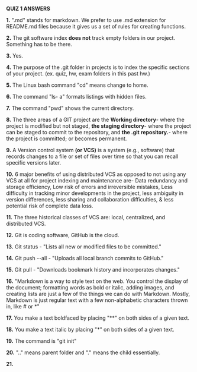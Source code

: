 **QUIZ 1 ANSWERS**

**1.** ".md" stands for markdown. We prefer to use .md extension for README.md files because it gives us a set of rules for creating functions.  

**2.**  The git software index **does not** track empty folders in our project. Something has to be there.  

**3.**  Yes. 

**4.**  The purpose of the .git folder in projects is to index the specific sections of your project. (ex. quiz, hw, exam folders in this past hw.)  

**5.**  The Linux bash command "cd" means change to home.  

**6.**  The command "ls- a" formats listings with hidden files.  

**7.**  The command "pwd" shows the current directory.  

**8.**  The three areas of a GIT project are the **Working directory**- where the project is modified but not staged, **the staging directory**- where the project can be staged to commit to the repository, and **the .git repository.**- where the project is committed; or becomes permanent.  

**9.** A Version control system **(or VCS)** is a system (e.g., software) that records changes to a file or set of files over time so that you can recall specific versions later.  

**10.** 6 major benefits of using distributed VCS as opposed to not using any VCS at all for project indexing and maintenance are- Data redundancy and storage efficiency, Low risk of errors and irreversible mistakes, Less difficulty in tracking minor developments in the project, less ambiguity in version differences, less sharing and collaboration difficulties, & less potential risk of complete data loss. 

**11.** The three historical classes of VCS are: local, centralized, and distributed VCS. 

**12.** Git is coding software, GitHub is the cloud. 

**13.** Git status - "Lists all new or modified files to be committed." 

**14.** Git push --all - "Uploads all local branch commits to GitHub." 

**15.** Git pull - "Downloads bookmark history and incorporates changes." 

**16.** "Markdown is a way to style text on the web. You control the display of the document; formatting words as
bold or italic, adding images, and creating lists are just a few of the things we can do with Markdown. Mostly,
Markdown is just regular text with a few non-alphabetic characters thrown in, like # or *"

**17.** You make a text boldfaced by placing "**" on both sides of a given text. 

**18.** You make a text italic by placing "*" on both sides of a given text. 

**19.** The command is "git init"

**20.** ".." means parent folder and "." means the child essentially. 

**21.** 
